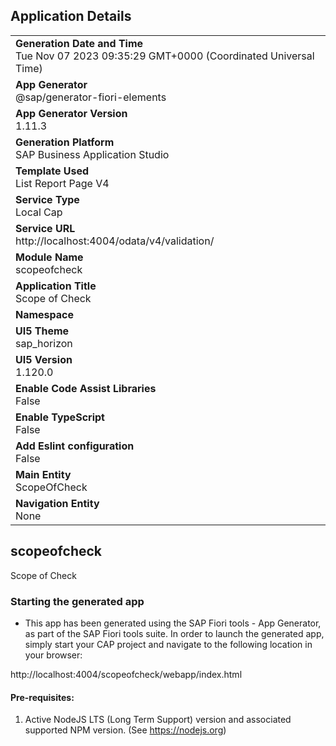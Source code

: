 ## Application Details
|               |
| ------------- |
|**Generation Date and Time**<br>Tue Nov 07 2023 09:35:29 GMT+0000 (Coordinated Universal Time)|
|**App Generator**<br>@sap/generator-fiori-elements|
|**App Generator Version**<br>1.11.3|
|**Generation Platform**<br>SAP Business Application Studio|
|**Template Used**<br>List Report Page V4|
|**Service Type**<br>Local Cap|
|**Service URL**<br>http://localhost:4004/odata/v4/validation/
|**Module Name**<br>scopeofcheck|
|**Application Title**<br>Scope of Check|
|**Namespace**<br>|
|**UI5 Theme**<br>sap_horizon|
|**UI5 Version**<br>1.120.0|
|**Enable Code Assist Libraries**<br>False|
|**Enable TypeScript**<br>False|
|**Add Eslint configuration**<br>False|
|**Main Entity**<br>ScopeOfCheck|
|**Navigation Entity**<br>None|

## scopeofcheck

Scope of Check

### Starting the generated app

-   This app has been generated using the SAP Fiori tools - App Generator, as part of the SAP Fiori tools suite.  In order to launch the generated app, simply start your CAP project and navigate to the following location in your browser:

http://localhost:4004/scopeofcheck/webapp/index.html

#### Pre-requisites:

1. Active NodeJS LTS (Long Term Support) version and associated supported NPM version.  (See https://nodejs.org)


